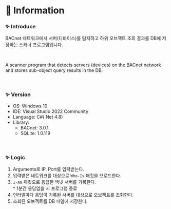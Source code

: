 # 📌 Information 
### ✨ Introduce
BACnet 네트워크에서 서버(디바이스)를 탐지하고 하위 오브젝트 조회 결과를 DB에 저장하는 스캐너 프로그램입니다.

<br>

A scanner program that detects servers (devices) on the BACnet network and stores sub-object query results in the DB.
<br><br><br>
### ✨ Version
- OS: Windows 10
- IDE: Visual Studio 2022 Community
- Language: C#(.Net 4.8)
- Library:
  - BACnet: 3.0.1
  - SQLite: 1.0.119
<br><br><br>
### ✨ Logic
1. Arguments로 IP, Port를 입력받는다.
2. 입력받은 네트워크를 대상으로 `Who-Is` 패킷을 브로드한다.
3. `I-Am` 패킷으로 응답한 백넷 서버를 기록한다.<br>* 1분간 응답없을 시 프로그램 종료
4. 인터벌마다 응답이 기록된 서버를 대상으로 오브젝트를 조회한다.
5. 조회된 오브젝트를 DB 파일에 저장한다.

